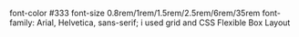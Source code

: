 <!-- the standers element that i use to style this project -->
font-color #333
font-size 0.8rem/1rem/1.5rem/2.5rem/6rem/35rem
font-family: Arial, Helvetica, sans-serif;
 i used grid and CSS Flexible Box Layout